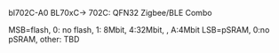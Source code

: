 bl702C-A0
BL70xC-> 702C: QFN32 Zigbee/BLE Combo

MSB=flash, 0: no flash, 1: 8Mbit, 4:32Mbit, , A:4Mbit
LSB=pSRAM, 0:no pSRAM, other: TBD